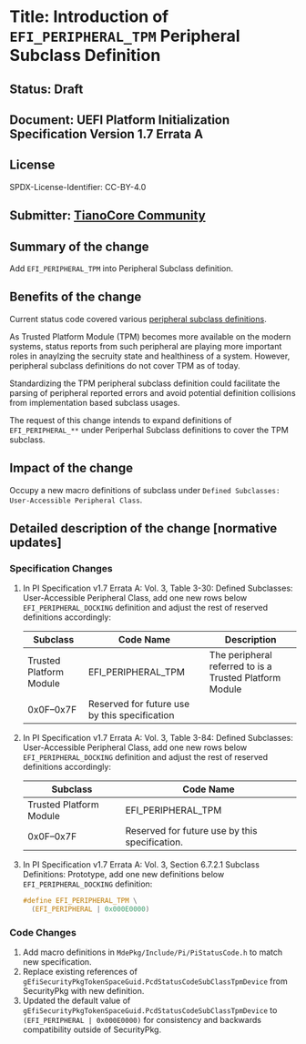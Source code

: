 # Title: Introduction of `EFI_PERIPHERAL_TPM` Peripheral Subclass Definition

## Status: Draft

## Document: UEFI Platform Initialization Specification Version 1.7 Errata A

## License

SPDX-License-Identifier: CC-BY-4.0

## Submitter: [TianoCore Community](https://www.tianocore.org)

## Summary of the change

Add `EFI_PERIPHERAL_TPM` into Peripheral Subclass definition.

## Benefits of the change

Current status code covered various [peripheral subclass definitions](https://github.com/tianocore/edk2/blob/master/MdePkg/Include/Pi/PiStatusCode.h).

As Trusted Platform Module (TPM) becomes more available on the modern systems, status reports from such peripheral are playing more important roles in anaylzing the secruity state and healthiness of a system. However, peripheral subclass definitions do not cover TPM as of today.

Standardizing the TPM peripheral subclass definition could facilitate the parsing of peripheral reported errors and avoid potential definition collisions from implementation based subclass usages.

The request of this change intends to expand definitions of `EFI_PERIPHERAL_**` under Periperhal Subclass definitions to cover the TPM subclass.

## Impact of the change

Occupy a new macro definitions of subclass under `Defined Subclasses: User-Accessible Peripheral Class`.

## Detailed description of the change [normative updates]

### Specification Changes

1. In PI Specification v1.7 Errata A: Vol. 3, Table 3-30: Defined Subclasses: User-Accessible Peripheral Class, add one new rows below `EFI_PERIPHERAL_DOCKING` definition and adjust the rest of reserved definitions accordingly:

    | Subclass | Code Name | Description |
    | --- | --- | --- |
    | Trusted Platform Module | EFI_PERIPHERAL_TPM | The peripheral referred to is a Trusted Platform Module |
    | 0x0F–0x7F | Reserved for future use by this specification |  |

1. In PI Specification v1.7 Errata A: Vol. 3, Table 3-84: Defined Subclasses: User-Accessible Peripheral Class, add one new rows below `EFI_PERIPHERAL_DOCKING` definition and adjust the rest of reserved definitions accordingly:

    | Subclass | Code Name |
    | --- | --- |
    | Trusted Platform Module | EFI_PERIPHERAL_TPM |
    | 0x0F–0x7F | Reserved for future use by this specification. |

1. In PI Specification v1.7 Errata A: Vol. 3, Section 6.7.2.1 Subclass Definitions: Prototype, add one new definitions below `EFI_PERIPHERAL_DOCKING` definition:

    ```c
    #define EFI_PERIPHERAL_TPM \
      (EFI_PERIPHERAL | 0x000E0000)
    ```

### Code Changes

1. Add macro definitions in `MdePkg/Include/Pi/PiStatusCode.h` to match new specification.
1. Replace existing references of `gEfiSecurityPkgTokenSpaceGuid.PcdStatusCodeSubClassTpmDevice` from SecurityPkg with new definition.
1. Updated the default value of `gEfiSecurityPkgTokenSpaceGuid.PcdStatusCodeSubClassTpmDevice` to `(EFI_PERIPHERAL | 0x000E0000)` for consistency and backwards compatibility outside of SecurityPkg.

